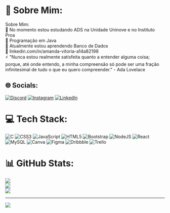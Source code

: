 # 💫 Sobre Mim:
Sobre Mim:<br>🔭 No momento estou estudando ADS na Unidade Uninove e no Instituto Proa<br>🤝 Programação em Java<br>🌱 Atualmente estou aprendendo Banco de Dados<br>💬 linkedin.com/in/amanda-vitoria-a14a82198<br>⚡ "Nunca estou realmente satisfeita quanto a entender alguma coisa; porque, até onde entendo, a minha compreensão só pode ser uma fração infinitesimal de tudo o que eu quero compreender." - Ada Lovelace<br>


## 🌐 Socials:
[![Discord](https://img.shields.io/badge/Discord-%237289DA.svg?logo=discord&logoColor=white)](htttps://discord.gg/Amandex#5554) [![Instagram](https://img.shields.io/badge/Instagram-%23E4405F.svg?logo=Instagram&logoColor=white)](https://instagram.com/https://www.instagram.com/amandaa._.vitoria/) [![LinkedIn](https://img.shields.io/badge/LinkedIn-%230077B5.svg?logo=linkedin&logoColor=white)](https://linkedin.com/in/linkedin.com/in/amanda-vitoria-a14a82198) 

# 💻 Tech Stack:
![C](https://img.shields.io/badge/c-%2300599C.svg?style=for-the-badge&logo=c&logoColor=white) ![CSS3](https://img.shields.io/badge/css3-%231572B6.svg?style=for-the-badge&logo=css3&logoColor=white) ![JavaScript](https://img.shields.io/badge/javascript-%23323330.svg?style=for-the-badge&logo=javascript&logoColor=%23F7DF1E) ![HTML5](https://img.shields.io/badge/html5-%23E34F26.svg?style=for-the-badge&logo=html5&logoColor=white) ![Bootstrap](https://img.shields.io/badge/bootstrap-%23563D7C.svg?style=for-the-badge&logo=bootstrap&logoColor=white) ![NodeJS](https://img.shields.io/badge/node.js-6DA55F?style=for-the-badge&logo=node.js&logoColor=white) ![React](https://img.shields.io/badge/react-%2320232a.svg?style=for-the-badge&logo=react&logoColor=%2361DAFB) ![MySQL](https://img.shields.io/badge/mysql-%2300f.svg?style=for-the-badge&logo=mysql&logoColor=white) ![Canva](https://img.shields.io/badge/Canva-%2300C4CC.svg?style=for-the-badge&logo=Canva&logoColor=white) 	![Figma](https://img.shields.io/badge/figma-%23F24E1E.svg?style=for-the-badge&logo=figma&logoColor=white) ![Dribbble](https://img.shields.io/badge/Dribbble-EA4C89?style=for-the-badge&logo=dribbble&logoColor=white) ![Trello](https://img.shields.io/badge/Trello-%23026AA7.svg?style=for-the-badge&logo=Trello&logoColor=white)
# 📊 GitHub Stats:
![](https://github-readme-stats.vercel.app/api?username=Dev-Amanda&theme=dark&hide_border=false&include_all_commits=false&count_private=false)<br/>
![](https://github-readme-streak-stats.herokuapp.com/?user=Dev-Amanda&theme=dark&hide_border=false)<br/>
![](https://github-readme-stats.vercel.app/api/top-langs/?username=Dev-Amanda&theme=dark&hide_border=false&include_all_commits=false&count_private=false&layout=compact)

---
[![](https://visitcount.itsvg.in/api?id=Dev-Amanda&icon=0&color=0)](https://visitcount.itsvg.in)


